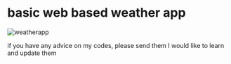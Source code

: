 # basic web based weather app 


![weatherapp](https://user-images.githubusercontent.com/45001414/159169287-97d8ce9d-40e6-4849-8965-9c5628c4f9d9.gif)



if you have any advice on my codes, please send them I would like to learn and update them
